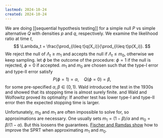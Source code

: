 ```yaml
---
lastmod: 2024-10-24
created: 2024-10-24
---
```


We are doing [[sequential hypothesis testing]] for a simple null $P$ vs simple alternative $Q$ with densities $p$ and $q$, respectively. We examine the likelihood ratio at time $t$, 
$$
\Lambda_t = \frac{\prod_{i\leq t}q(X_i)}{\prod_{i\leq t}p(X_i)}.
$$
We reject the null of $\Lambda_t \geq m_1$ and accepts the null if $\Lambda_t\leq m_0$, otherwise we keep sampling. let $\phi$ be the outcome of the procedure: $\phi=1$ if the null is rejected, $\phi=0$ if accepted. $m_1$ and $m_0$ are chosen such that the type-I error and type-II error satisfy
$$P(\phi = 1) = \alpha, \quad Q(\phi = 0)=\beta,$$
for some pre-specified $\alpha, \beta\in(0,1)$. Wald introduced the test in the 1930s and showed that its stopping time is almost surely finite. and Wald and Wolfowitz proved its optimality: If another test has lower type-I and type-II error then the expected stopping time is larger. 

Unfortunately, $m_0$ and $m_1$ are often impossible to solve for, so approximations are necessary. One usually sets $m_1 = (1 - \beta)/\alpha$ and $m_0 = \beta / (1-\alpha)$. But this loosens the guarantees. [Fischer and Ramdas show](https://arxiv.org/pdf/2410.16076) how to improve the SPRT when approximating $m_1$ and $m_0$. 
